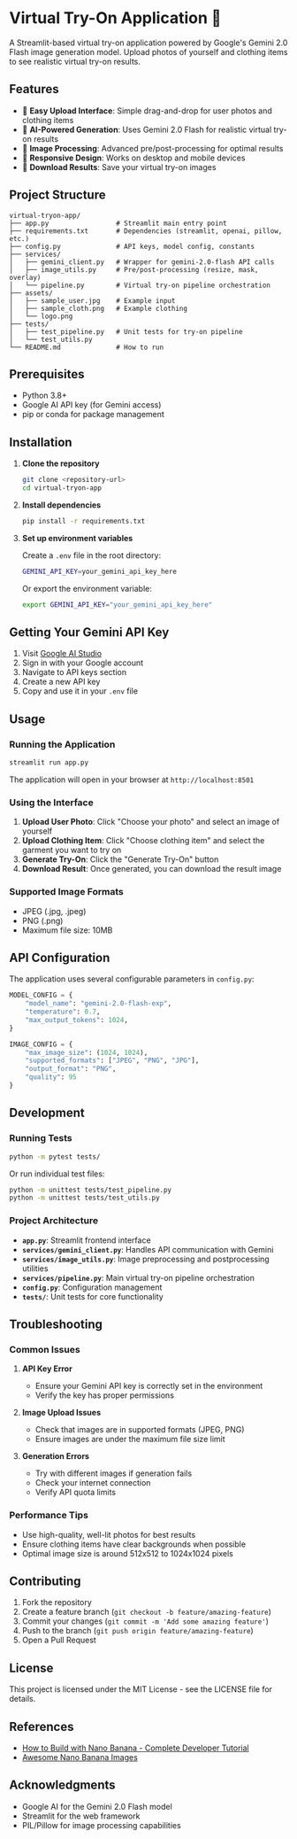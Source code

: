 # Virtual Try-On Application 👗

A Streamlit-based virtual try-on application powered by Google's Gemini 2.0 Flash image generation model. Upload photos of yourself and clothing items to see realistic virtual try-on results.

## Features

- 📸 **Easy Upload Interface**: Simple drag-and-drop for user photos and clothing items
- 🤖 **AI-Powered Generation**: Uses Gemini 2.0 Flash for realistic virtual try-on results
- 🎨 **Image Processing**: Advanced pre/post-processing for optimal results
- 📱 **Responsive Design**: Works on desktop and mobile devices
- 💾 **Download Results**: Save your virtual try-on images

## Project Structure

```
virtual-tryon-app/
├── app.py                 # Streamlit main entry point
├── requirements.txt       # Dependencies (streamlit, openai, pillow, etc.)
├── config.py              # API keys, model config, constants
├── services/
│   ├── gemini_client.py   # Wrapper for gemini-2.0-flash API calls
│   ├── image_utils.py     # Pre/post-processing (resize, mask, overlay)
│   └── pipeline.py        # Virtual try-on pipeline orchestration
├── assets/
│   ├── sample_user.jpg    # Example input
│   ├── sample_cloth.png   # Example clothing
│   └── logo.png
├── tests/
│   ├── test_pipeline.py   # Unit tests for try-on pipeline
│   └── test_utils.py
└── README.md              # How to run
```

## Prerequisites

- Python 3.8+
- Google AI API key (for Gemini access)
- pip or conda for package management

## Installation

1. **Clone the repository**
   ```bash
   git clone <repository-url>
   cd virtual-tryon-app
   ```

2. **Install dependencies**
   ```bash
   pip install -r requirements.txt
   ```

3. **Set up environment variables**

   Create a `.env` file in the root directory:
   ```bash
   GEMINI_API_KEY=your_gemini_api_key_here
   ```

   Or export the environment variable:
   ```bash
   export GEMINI_API_KEY="your_gemini_api_key_here"
   ```

## Getting Your Gemini API Key

1. Visit [Google AI Studio](https://aistudio.google.com/)
2. Sign in with your Google account
3. Navigate to API keys section
4. Create a new API key
5. Copy and use it in your `.env` file

## Usage

### Running the Application

```bash
streamlit run app.py
```

The application will open in your browser at `http://localhost:8501`

### Using the Interface

1. **Upload User Photo**: Click "Choose your photo" and select an image of yourself
2. **Upload Clothing Item**: Click "Choose clothing item" and select the garment you want to try on
3. **Generate Try-On**: Click the "Generate Try-On" button
4. **Download Result**: Once generated, you can download the result image

### Supported Image Formats

- JPEG (.jpg, .jpeg)
- PNG (.png)
- Maximum file size: 10MB

## API Configuration

The application uses several configurable parameters in `config.py`:

```python
MODEL_CONFIG = {
    "model_name": "gemini-2.0-flash-exp",
    "temperature": 0.7,
    "max_output_tokens": 1024,
}

IMAGE_CONFIG = {
    "max_image_size": (1024, 1024),
    "supported_formats": ["JPEG", "PNG", "JPG"],
    "output_format": "PNG",
    "quality": 95
}
```

## Development

### Running Tests

```bash
python -m pytest tests/
```

Or run individual test files:
```bash
python -m unittest tests/test_pipeline.py
python -m unittest tests/test_utils.py
```

### Project Architecture

- **`app.py`**: Streamlit frontend interface
- **`services/gemini_client.py`**: Handles API communication with Gemini
- **`services/image_utils.py`**: Image preprocessing and postprocessing utilities
- **`services/pipeline.py`**: Main virtual try-on pipeline orchestration
- **`config.py`**: Configuration management
- **`tests/`**: Unit tests for core functionality

## Troubleshooting

### Common Issues

1. **API Key Error**
   - Ensure your Gemini API key is correctly set in the environment
   - Verify the key has proper permissions

2. **Image Upload Issues**
   - Check that images are in supported formats (JPEG, PNG)
   - Ensure images are under the maximum file size limit

3. **Generation Errors**
   - Try with different images if generation fails
   - Check your internet connection
   - Verify API quota limits

### Performance Tips

- Use high-quality, well-lit photos for best results
- Ensure clothing items have clear backgrounds when possible
- Optimal image size is around 512x512 to 1024x1024 pixels

## Contributing

1. Fork the repository
2. Create a feature branch (`git checkout -b feature/amazing-feature`)
3. Commit your changes (`git commit -m 'Add some amazing feature'`)
4. Push to the branch (`git push origin feature/amazing-feature`)
5. Open a Pull Request

## License

This project is licensed under the MIT License - see the LICENSE file for details.

## References

- [How to Build with Nano Banana - Complete Developer Tutorial](https://dev.to/googleai/how-to-build-with-nano-banana-complete-developer-tutorial-646)
- [Awesome Nano Banana Images](https://github.com/PicoTrex/Awesome-Nano-Banana-images/blob/main/README_en.md)

## Acknowledgments

- Google AI for the Gemini 2.0 Flash model
- Streamlit for the web framework
- PIL/Pillow for image processing capabilities
